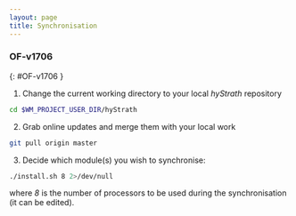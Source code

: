 ```yaml
---
layout: page
title: Synchronisation
--- 
```


### OF-v1706   
{: #OF-v1706 }

1. Change the current working directory to your local *hyStrath* repository
```sh 
cd $WM_PROJECT_USER_DIR/hyStrath
```
2. Grab online updates and merge them with your local work
```sh
git pull origin master  
``` 
3. Decide which module(s) you wish to synchronise:
```sh
./install.sh 8 2>/dev/null
```
where _8_ is the number of processors to be used during the synchronisation (it can be edited).
